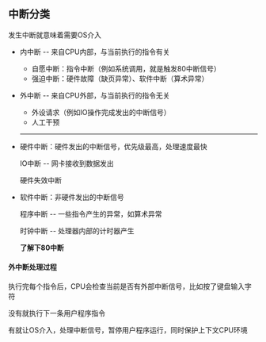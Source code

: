 ## 中断分类

发生中断就意味着需要OS介入

- 内中断 -- 来自CPU内部，与当前执行的指令有关

  - 自愿中断：指令中断（例如系统调用，就是触发80中断信号）
  - 强迫中断：硬件故障（缺页异常）、软件中断（算术异常）

- 外中断 -- 来自CPU外部，与当前执行的指令无关

  - 外设请求（例如IO操作完成发出的中断信号）
  - 人工干预

  ---

- 硬件中断：硬件发出的中断信号，优先级最高，处理速度最快

  IO中断 -- 网卡接收到数据发出

  硬件失效中断

- 软件中断：非硬件发出的中断信号

  程序中断 -- 一些指令产生的异常，如算术异常

  时钟中断 -- 处理器内部的计时器产生

  **了解下80中断**



#### 外中断处理过程

执行完每个指令后，CPU会检查当前是否有外部中断信号，比如按了键盘输入字符

没有就执行下一条用户程序指令

有就让OS介入，处理中断信号，暂停用户程序运行，同时保护上下文CPU环境